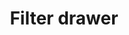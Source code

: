 ---
title: Filter drawer
layout: design-pattern
category: Search, sort and filter
permalink: ui-patterns/search-sort-and-filter/filter-drawer/
design-pattern-type: mobile

what: >
 A panel with additional advanced filtering options, that slides out on the screen allowing you see the context where the results will appear. 

why: >
 Provides the user more filter options that can be modified quickly within the results context. 

do: >
 * Show the updated number of results as options are applied.

 * Provide a visual indication of whether filtering is active.

 * Consider hiding it and indicating that is active to reduce the page clutter.

 * May require a second tap of a confirmation button to display the filtered results.

dont: >
 * Confuse with a side drawer, it is filtering not navigating.

---